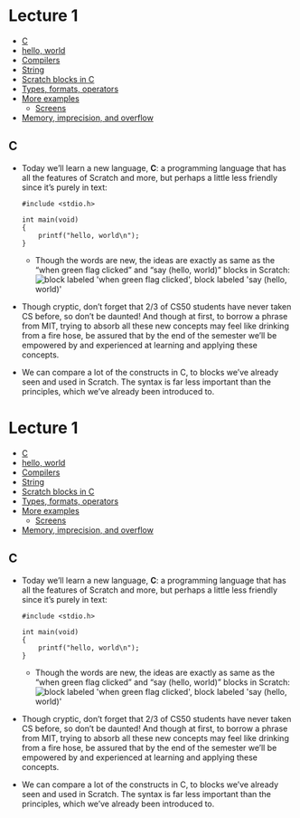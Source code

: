 # Lecture 1

- [C](#c)
- [hello, world](#hello-world)
- [Compilers](#compilers)
- [String](#string)
- [Scratch blocks in C](#scratch-blocks-in-c)
- [Types, formats, operators](#types-formats-operators)
- [More examples](#more-examples)
  - [Screens](#screens)
- [Memory, imprecision, and overflow](#memory-imprecision-and-overflow)

## C

- Today we’ll learn a new language, **C**: a programming language that has all the features of Scratch and more, but perhaps a little less friendly since it’s purely in text:

      #include <stdio.h>

      int main(void)
      {
          printf("hello, world\n");
      }

  - Though the words are new, the ideas are exactly as same as the “when green flag clicked” and “say (hello, world)” blocks in Scratch:  
    ![block labeled 'when green flag clicked', block labeled 'say (hello, world)'](https://cs50.harvard.edu/x/2020/notes/1/when_green_flag.png)

- Though cryptic, don’t forget that 2/3 of CS50 students have never taken CS before, so don’t be daunted! And though at first, to borrow a phrase from MIT, trying to absorb all these new concepts may feel like drinking from a fire hose, be assured that by the end of the semester we’ll be empowered by and experienced at learning and applying these concepts.
- We can compare a lot of the constructs in C, to blocks we’ve already seen and used in Scratch. The syntax is far less important than the principles, which we’ve already been introduced to.

# Lecture 1

- [C](#c)
- [hello, world](#hello-world)
- [Compilers](#compilers)
- [String](#string)
- [Scratch blocks in C](#scratch-blocks-in-c)
- [Types, formats, operators](#types-formats-operators)
- [More examples](#more-examples)
  - [Screens](#screens)
- [Memory, imprecision, and overflow](#memory-imprecision-and-overflow)

## C

- Today we’ll learn a new language, **C**: a programming language that has all the features of Scratch and more, but perhaps a little less friendly since it’s purely in text:

      #include <stdio.h>

      int main(void)
      {
          printf("hello, world\n");
      }

  - Though the words are new, the ideas are exactly as same as the “when green flag clicked” and “say (hello, world)” blocks in Scratch:  
    ![block labeled 'when green flag clicked', block labeled 'say (hello, world)'](https://cs50.harvard.edu/x/2020/notes/1/when_green_flag.png)

- Though cryptic, don’t forget that 2/3 of CS50 students have never taken CS before, so don’t be daunted! And though at first, to borrow a phrase from MIT, trying to absorb all these new concepts may feel like drinking from a fire hose, be assured that by the end of the semester we’ll be empowered by and experienced at learning and applying these concepts.
- We can compare a lot of the constructs in C, to blocks we’ve already seen and used in Scratch. The syntax is far less important than the principles, which we’ve already been introduced to.
